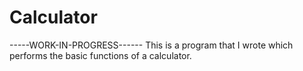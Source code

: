 # Calculator

-----WORK-IN-PROGRESS------
This is a program that I wrote which performs the basic functions of a calculator.

